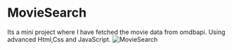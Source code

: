 # MovieSearch

Its a mini project where I have fetched the movie data from omdbapi.
Using advanced Html,Css and JavaScript. 
![MovieSearch](https://i.ibb.co/41PSrnj/movie.png)
